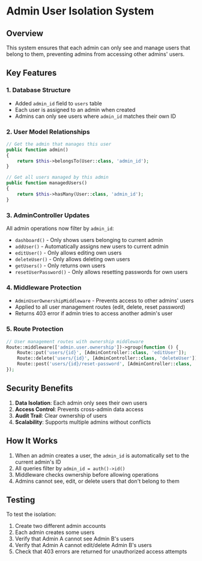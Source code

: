 # Admin User Isolation System

## Overview
This system ensures that each admin can only see and manage users that belong to them, preventing admins from accessing other admins' users.

## Key Features

### 1. Database Structure
- Added `admin_id` field to `users` table
- Each user is assigned to an admin when created
- Admins can only see users where `admin_id` matches their own ID

### 2. User Model Relationships
```php
// Get the admin that manages this user
public function admin()
{
    return $this->belongsTo(User::class, 'admin_id');
}

// Get all users managed by this admin
public function managedUsers()
{
    return $this->hasMany(User::class, 'admin_id');
}
```

### 3. AdminController Updates
All admin operations now filter by `admin_id`:
- `dashboard()` - Only shows users belonging to current admin
- `addUser()` - Automatically assigns new users to current admin
- `editUser()` - Only allows editing own users
- `deleteUser()` - Only allows deleting own users
- `getUsers()` - Only returns own users
- `resetUserPassword()` - Only allows resetting passwords for own users

### 4. Middleware Protection
- `AdminUserOwnershipMiddleware` - Prevents access to other admins' users
- Applied to all user management routes (edit, delete, reset password)
- Returns 403 error if admin tries to access another admin's user

### 5. Route Protection
```php
// User management routes with ownership middleware
Route::middleware(['admin.user.ownership'])->group(function () {
    Route::put('users/{id}', [AdminController::class, 'editUser']);
    Route::delete('users/{id}', [AdminController::class, 'deleteUser']);
    Route::post('users/{id}/reset-password', [AdminController::class, 'resetUserPassword']);
});
```

## Security Benefits

1. **Data Isolation**: Each admin only sees their own users
2. **Access Control**: Prevents cross-admin data access
3. **Audit Trail**: Clear ownership of users
4. **Scalability**: Supports multiple admins without conflicts

## How It Works

1. When an admin creates a user, the `admin_id` is automatically set to the current admin's ID
2. All queries filter by `admin_id = auth()->id()`
3. Middleware checks ownership before allowing operations
4. Admins cannot see, edit, or delete users that don't belong to them

## Testing

To test the isolation:
1. Create two different admin accounts
2. Each admin creates some users
3. Verify that Admin A cannot see Admin B's users
4. Verify that Admin A cannot edit/delete Admin B's users
5. Check that 403 errors are returned for unauthorized access attempts
